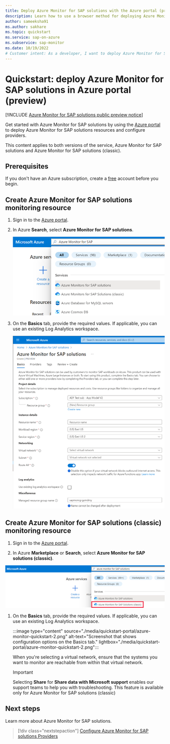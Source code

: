 ```yaml
---
title: Deploy Azure Monitor for SAP solutions with the Azure portal (preview)
description: Learn how to use a browser method for deploying Azure Monitor for SAP solutions.
author: sameeksha91
ms.author: sakhare
ms.topic: quickstart
ms.service: sap-on-azure
ms.subservice: sap-monitor
ms.date: 10/19/2022
# Customer intent: As a developer, I want to deploy Azure Monitor for SAP solutions in the Azure portal so that I can configure providers.
---
```


# Quickstart: deploy Azure Monitor for SAP solutions in Azure portal (preview)

[!INCLUDE [Azure Monitor for SAP solutions public preview notice](./includes/preview-azure-monitor.md)]

Get started with Azure Monitor for SAP solutions by using the [Azure portal](https://azure.microsoft.com/features/azure-portal) to deploy Azure Monitor for SAP solutions resources and configure providers.

This content applies to both versions of the service, Azure Monitor for SAP solutions and Azure Monitor for SAP solutions (classic).

## Prerequisites

If you don't have an Azure subscription, create a [free](https://azure.microsoft.com/free/) account before you begin.

## Create Azure Monitor for SAP solutions monitoring resource

1. Sign in to the [Azure portal](https://portal.azure.com).

1. In Azure **Search**, select **Azure Monitor for SAP solutions**.

    ![Diagram that shows Azure Monitor for SAP solutions Quick Start.](./media/quickstart-portal/azure-monitor-quickstart-1-new.png)



1. On the **Basics** tab, provide the required values. If applicable, you can use an existing Log Analytics workspace.
 

    ![Diagram that shows Azure Monitor for SAP solutions Quick Start 2.](./media/quickstart-portal/azure-monitor-quickstart-2-new.png)


## Create Azure Monitor for SAP solutions (classic) monitoring resource

1. Sign in to the [Azure portal](https://portal.azure.com).

1. In Azure **Marketplace** or **Search**, select **Azure Monitor for SAP solutions (classic)**.

  ![Diagram shows Azure Monitor for SAP solutions classic quick start page.](./media/quickstart-portal/azure-monitor-quickstart-classic.png)


1. On the **Basics** tab, provide the required values. If applicable, you can use an existing Log Analytics workspace.

   :::image type="content" source="./media/quickstart-portal/azure-monitor-quickstart-2.png" alt-text="Screenshot that shows configuration options on the Basics tab." lightbox="./media/quickstart-portal/azure-monitor-quickstart-2.png":::

   When you're selecting a virtual network, ensure that the systems you want to monitor are reachable from within that virtual network. 

   > [!IMPORTANT]
   > Selecting **Share** for **Share data with Microsoft support** enables our support teams to help you with troubleshooting. This feature is available only for Azure Monitor for SAP solutions (classic)



## Next steps

Learn more about Azure Monitor for SAP solutions.

> [!div class="nextstepaction"]
> [Configure Azure Monitor for SAP solutions Providers](provider-netweaver.md)
